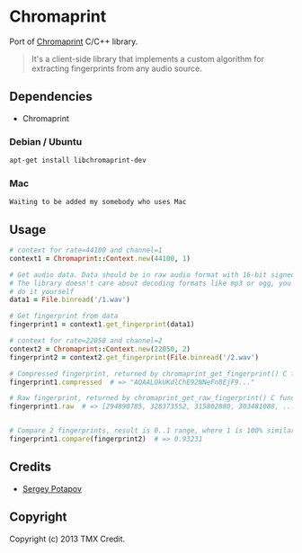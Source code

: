 # Chromaprint

Port of [Chromaprint](http://acoustid.org/chromaprint) C/C++ library.

> It's a client-side library that implements a custom algorithm for extracting fingerprints from any audio source.


## Dependencies

* Chromaprint

### Debian / Ubuntu

```sh
apt-get install libchromaprint-dev
```

### Mac

```
Waiting to be added my somebody who uses Mac
```

## Usage

```ruby
# context for rate=44100 and channel=1
context1 = Chromaprint::Context.new(44100, 1)

# Get audio data. Data should be in raw audio format with 16-bit signed samples.
# The library doesn't care about decoding formats like mp3 or ogg, you should
# do it yourself
data1 = File.binread('/1.wav')

# Get fingerprint from data
fingerprint1 = context1.get_fingerprint(data1)

# context for rate=22050 and channel=2
context2 = Chromaprint::Context.new(22050, 2)
fingerprint2 = context2.get_fingerprint(File.binread('/2.wav')

# Compressed fingerprint, returned by chromaprint_get_fingerprint() C function
fingerprint1.compressed  # => "AQAALOkUKdlChE92NNeFn8EjF9..."

# Raw fingerprint, returned by chromaprint_get_raw_fingerprint() C function
fingerprint1.raw  # => [294890785, 328373552, 315802880, 303481088, ...]


# Compare 2 fingerprints, result is 0..1 range, where 1 is 100% similarity
fingerprint1.compare(fingerprint2)  # => 0.93231
```

## Credits

* [Sergey Potapov](https://github.com/greyblake)

## Copyright

Copyright (c) 2013 TMX Credit.
